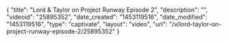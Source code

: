 {
    "title": "Lord & Taylor on Project Runway Episode 2",
    "description": "",
    "videoid": "25895352",
    "date_created": "1453119516",
    "date_modified": "1453119516",
    "type": "captivate",
    "layout": "video",
    "url": "\/v\/lord-taylor-on-project-runway-episode-2\/25895352"
}